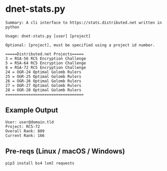 # dnet-stats.py

    Summary: A cli interface to https://stats.distributed.net written in python
    
    Usage: dnet-stats.py [user] [project]

    Optional: [project], must be specified using a project id number.

    =====Distributed.net Projects=====
    3 = RSA-56 RC5 Encryption Challenge
    5 = RSA-64 RC5 Encryption Challenge
    8 = RSA-72 RC5 Encryption Challenge
    24 = OGR-24 Optimal Golomb Rulers
    25 = OGR-25 Optimal Golomb Rulers
    26 = OGR-26 Optimal Golomb Rulers
    27 = OGR-27 Optimal Golomb Rulers
    28 = OGR-28 Optimal Golomb Rulers
    ==================================

## Example Output
    User: user@domain.tld
    Project: RC5-72 
    Overall Rank: 809
    Current Rank: 166

## Pre-reqs (Linux / macOS / Windows)
    pip3 install bs4 lxml requests
